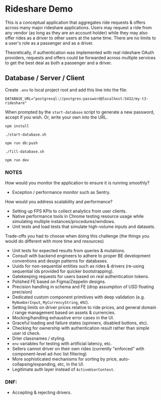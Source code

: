 # Rideshare Demo

This is a conceptual application that aggregates ride requests & offers across many major rideshare applications. Users may request a ride from any vendor (as long as they are an account holder) while they may also offer rides as a driver to other users at the same time. There are no limits to a user's role as a passenger and as a driver.

Theoretically, if authentication was implemented with real rideshare OAuth providers, requests and offers could be forwarded across multiple services to get the best deal as both a passenger and a driver.

## Database / Server / Client

Create `.env` to local project root and add this line into the file:

`DATABASE_URL="postgresql://postgres:password@localhost:5432/my-t3-rideshare"`

When prompted by the `start-database` script to generate a new password, accept if you wish.
Or, write your own into the URL.

```
npm install

./start-database.sh

npm run db:push

./fill-database.sh

npm run dev
```

### NOTES

How would you monitor the application to ensure it is running smoothly?

- Exception / performance monitor such as Sentry.

How would you address scalability and performance?

- Setting up FPS KPIs to collect analytics from user clients.
- Native performance tools in Chrome testing resource usage while simulating multiple instances/procedures/windows.
- Unit tests and load tests that simulate high-volume inputs and datasets.

Trade-offs you had to choose when doing this challenge (the things you would do different with more time and resources)

- Unit tests for expected results from queries & mutations.
- Consult with backend engineers to adhere to proper BE development conventions and design patterns for databases.
- Uuids for non-sequential entities such as rides & drivers (re-using sequential ids provided for quicker bootstrapping).
- Gatekeeping requests for users based on real authentication tokens.
- Polished FE based on Figma/Zeppelin designs.
- Precision handling in schema and FE (drop assumption of USD floating precision)
- Dedicated custom component primitives with deep validation (e.g. `MyNumberInput`, `MyCurrencyString`, etc).
- Setting limits on driver prices relative to ride prices, and general domain / range management based on assets & currencies.
- Mocking/handling exhaustive error cases in the UI.
- Graceful loading and failure states (spinners, disabled buttons, etc).
- Checking for ownership with authentication result rather than simple user id check.
- Drier classnames / styling.
- `env` variables for testing with artificial latency, etc.
- Sellers cannot driver on their own rides (currently "enforced" with component-level ad-hoc list filtering)
- More sophisticated mechanisms for sorting by price, auto-collapsing/expanding, etc, in the UI.
- Legitimate auth layer instead of `ActiveUserContext`.

### DNF:

- Accepting & rejecting drivers.
